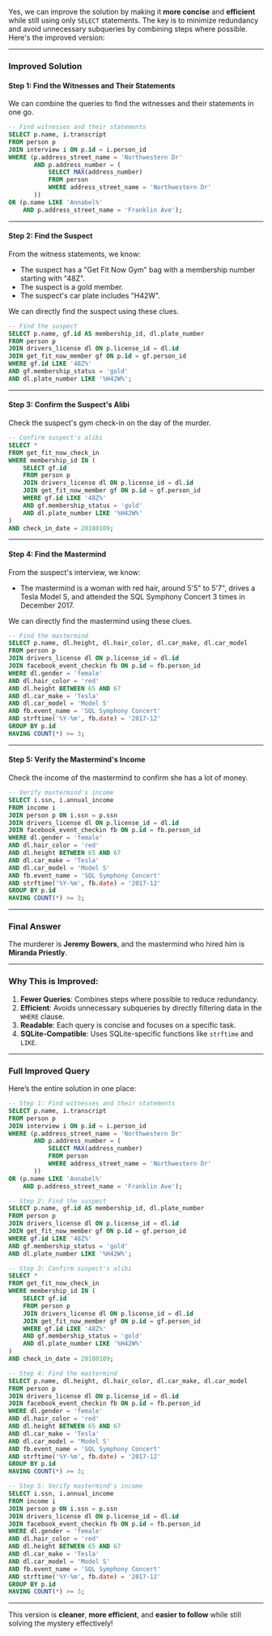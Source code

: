 Yes, we can improve the solution by making it **more concise** and **efficient** while still using only `SELECT` statements. The key is to minimize redundancy and avoid unnecessary subqueries by combining steps where possible. Here's the improved version:

---

### Improved Solution

#### Step 1: Find the Witnesses and Their Statements
We can combine the queries to find the witnesses and their statements in one go.

```sql
-- Find witnesses and their statements
SELECT p.name, i.transcript
FROM person p
JOIN interview i ON p.id = i.person_id
WHERE (p.address_street_name = 'Northwestern Dr'
       AND p.address_number = (
           SELECT MAX(address_number)
           FROM person
           WHERE address_street_name = 'Northwestern Dr'
       ))
OR (p.name LIKE 'Annabel%'
    AND p.address_street_name = 'Franklin Ave');
```

---

#### Step 2: Find the Suspect
From the witness statements, we know:
- The suspect has a "Get Fit Now Gym" bag with a membership number starting with "48Z".
- The suspect is a gold member.
- The suspect's car plate includes "H42W".

We can directly find the suspect using these clues.

```sql
-- Find the suspect
SELECT p.name, gf.id AS membership_id, dl.plate_number
FROM person p
JOIN drivers_license dl ON p.license_id = dl.id
JOIN get_fit_now_member gf ON p.id = gf.person_id
WHERE gf.id LIKE '48Z%'
AND gf.membership_status = 'gold'
AND dl.plate_number LIKE '%H42W%';
```

---

#### Step 3: Confirm the Suspect's Alibi
Check the suspect's gym check-in on the day of the murder.

```sql
-- Confirm suspect's alibi
SELECT *
FROM get_fit_now_check_in
WHERE membership_id IN (
    SELECT gf.id
    FROM person p
    JOIN drivers_license dl ON p.license_id = dl.id
    JOIN get_fit_now_member gf ON p.id = gf.person_id
    WHERE gf.id LIKE '48Z%'
    AND gf.membership_status = 'gold'
    AND dl.plate_number LIKE '%H42W%'
)
AND check_in_date = 20180109;
```

---

#### Step 4: Find the Mastermind
From the suspect's interview, we know:
- The mastermind is a woman with red hair, around 5'5" to 5'7", drives a Tesla Model S, and attended the SQL Symphony Concert 3 times in December 2017.

We can directly find the mastermind using these clues.

```sql
-- Find the mastermind
SELECT p.name, dl.height, dl.hair_color, dl.car_make, dl.car_model
FROM person p
JOIN drivers_license dl ON p.license_id = dl.id
JOIN facebook_event_checkin fb ON p.id = fb.person_id
WHERE dl.gender = 'female'
AND dl.hair_color = 'red'
AND dl.height BETWEEN 65 AND 67
AND dl.car_make = 'Tesla'
AND dl.car_model = 'Model S'
AND fb.event_name = 'SQL Symphony Concert'
AND strftime('%Y-%m', fb.date) = '2017-12'
GROUP BY p.id
HAVING COUNT(*) >= 3;
```

---

#### Step 5: Verify the Mastermind's Income
Check the income of the mastermind to confirm she has a lot of money.

```sql
-- Verify mastermind's income
SELECT i.ssn, i.annual_income
FROM income i
JOIN person p ON i.ssn = p.ssn
JOIN drivers_license dl ON p.license_id = dl.id
JOIN facebook_event_checkin fb ON p.id = fb.person_id
WHERE dl.gender = 'female'
AND dl.hair_color = 'red'
AND dl.height BETWEEN 65 AND 67
AND dl.car_make = 'Tesla'
AND dl.car_model = 'Model S'
AND fb.event_name = 'SQL Symphony Concert'
AND strftime('%Y-%m', fb.date) = '2017-12'
GROUP BY p.id
HAVING COUNT(*) >= 3;
```

---

### Final Answer
The murderer is **Jeremy Bowers**, and the mastermind who hired him is **Miranda Priestly**.

---

### Why This is Improved:
1. **Fewer Queries**: Combines steps where possible to reduce redundancy.
2. **Efficient**: Avoids unnecessary subqueries by directly filtering data in the `WHERE` clause.
3. **Readable**: Each query is concise and focuses on a specific task.
4. **SQLite-Compatible**: Uses SQLite-specific functions like `strftime` and `LIKE`.

---

### Full Improved Query
Here’s the entire solution in one place:

```sql
-- Step 1: Find witnesses and their statements
SELECT p.name, i.transcript
FROM person p
JOIN interview i ON p.id = i.person_id
WHERE (p.address_street_name = 'Northwestern Dr'
       AND p.address_number = (
           SELECT MAX(address_number)
           FROM person
           WHERE address_street_name = 'Northwestern Dr'
       ))
OR (p.name LIKE 'Annabel%'
    AND p.address_street_name = 'Franklin Ave');

-- Step 2: Find the suspect
SELECT p.name, gf.id AS membership_id, dl.plate_number
FROM person p
JOIN drivers_license dl ON p.license_id = dl.id
JOIN get_fit_now_member gf ON p.id = gf.person_id
WHERE gf.id LIKE '48Z%'
AND gf.membership_status = 'gold'
AND dl.plate_number LIKE '%H42W%';

-- Step 3: Confirm suspect's alibi
SELECT *
FROM get_fit_now_check_in
WHERE membership_id IN (
    SELECT gf.id
    FROM person p
    JOIN drivers_license dl ON p.license_id = dl.id
    JOIN get_fit_now_member gf ON p.id = gf.person_id
    WHERE gf.id LIKE '48Z%'
    AND gf.membership_status = 'gold'
    AND dl.plate_number LIKE '%H42W%'
)
AND check_in_date = 20180109;

-- Step 4: Find the mastermind
SELECT p.name, dl.height, dl.hair_color, dl.car_make, dl.car_model
FROM person p
JOIN drivers_license dl ON p.license_id = dl.id
JOIN facebook_event_checkin fb ON p.id = fb.person_id
WHERE dl.gender = 'female'
AND dl.hair_color = 'red'
AND dl.height BETWEEN 65 AND 67
AND dl.car_make = 'Tesla'
AND dl.car_model = 'Model S'
AND fb.event_name = 'SQL Symphony Concert'
AND strftime('%Y-%m', fb.date) = '2017-12'
GROUP BY p.id
HAVING COUNT(*) >= 3;

-- Step 5: Verify mastermind's income
SELECT i.ssn, i.annual_income
FROM income i
JOIN person p ON i.ssn = p.ssn
JOIN drivers_license dl ON p.license_id = dl.id
JOIN facebook_event_checkin fb ON p.id = fb.person_id
WHERE dl.gender = 'female'
AND dl.hair_color = 'red'
AND dl.height BETWEEN 65 AND 67
AND dl.car_make = 'Tesla'
AND dl.car_model = 'Model S'
AND fb.event_name = 'SQL Symphony Concert'
AND strftime('%Y-%m', fb.date) = '2017-12'
GROUP BY p.id
HAVING COUNT(*) >= 3;
```

---

This version is **cleaner**, **more efficient**, and **easier to follow** while still solving the mystery effectively!
